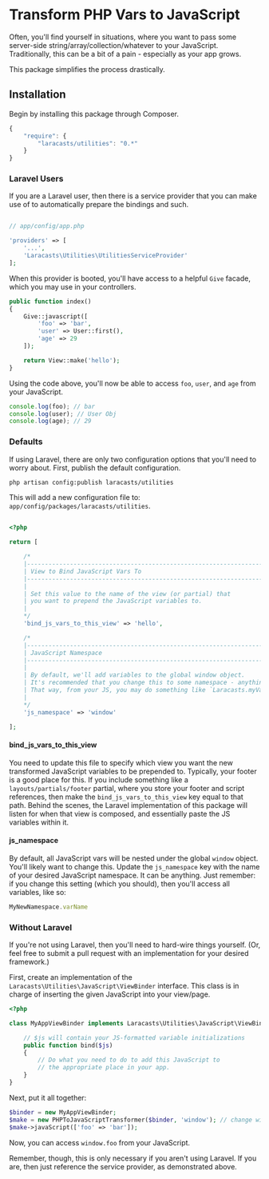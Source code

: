 # Transform PHP Vars to JavaScript

Often, you'll find yourself in situations, where you want to pass some server-side string/array/collection/whatever
to your JavaScript. Traditionally, this can be a bit of a pain - especially as your app grows.

This package simplifies the process drastically.

## Installation

Begin by installing this package through Composer.

```js
{
    "require": {
		"laracasts/utilities": "0.*"
	}
}
```

### Laravel Users

If you are a Laravel user, then there is a service provider that you can make use of to automatically prepare the bindings and such.

```php

// app/config/app.php

'providers' => [
    '...',
    'Laracasts\Utilities\UtilitiesServiceProvider'
];
```

When this provider is booted, you'll have access to a helpful `Give` facade, which you may use in your controllers.

```php
public function index()
{
    Give::javascript([
        'foo' => 'bar',
        'user' => User::first(),
        'age' => 29
    ]);

    return View::make('hello');
}
```

Using the code above, you'll now be able to access `foo`, `user`, and `age` from your JavaScript.

```js
console.log(foo); // bar
console.log(user); // User Obj
console.log(age); // 29
```

### Defaults

If using Laravel, there are only two configuration options that you'll need to worry about. First, publish the default configuration.

```bash
php artisan config:publish laracasts/utilities
```

This will add a new configuration file to: `app/config/packages/laracasts/utilities`.

```php

<?php

return [

    /*
    |--------------------------------------------------------------------------
    | View to Bind JavaScript Vars To
    |--------------------------------------------------------------------------
    |
    | Set this value to the name of the view (or partial) that
    | you want to prepend the JavaScript variables to.
    |
    */
    'bind_js_vars_to_this_view' => 'hello',

    /*
    |--------------------------------------------------------------------------
    | JavaScript Namespace
    |--------------------------------------------------------------------------
    |
    | By default, we'll add variables to the global window object.
    | It's recommended that you change this to some namespace - anything.
    | That way, from your JS, you may do something like `Laracasts.myVar`.
    |
    */
    'js_namespace' => 'window'

];
```

#### bind_js_vars_to_this_view

You need to update this file to specify which view you want the new transformed JavaScript variables to be prepended to. Typically, your footer is a good place for this.
If you include something like a `layouts/partials/footer` partial, where you store your footer and script references, then make the `bind_js_vars_to_this_view` key equal to that path. Behind the scenes, the Laravel implementation of this package will listen for when that view is composed, and essentially paste the JS variables within it.

#### js_namespace

By default, all JavaScript vars will be nested under the global `window` object. You'll likely want to change this. Update the
`js_namespace` key with the name of your desired JavaScript namespace. It can be anything. Just remember: if you change this setting (which you should),
then you'll access all variables, like so:

```js
MyNewNamespace.varName
```

### Without Laravel

If you're not using Laravel, then you'll need to hard-wire things yourself. (Or, feel free to submit a pull request with an implementation for your desired framework.)

First, create an implementation of the `Laracasts\Utilities\JavaScript\ViewBinder` interface. This class is in charge of inserting the given JavaScript into your view/page.

```php
<?php

class MyAppViewBinder implements Laracasts\Utilities\JavaScript\ViewBinder {

    // $js will contain your JS-formatted variable initializations
    public function bind($js)
    {
        // Do what you need to do to add this JavaScript to
        // the appropriate place in your app.
    }
}
```

Next, put it all together:

```php
$binder = new MyAppViewBinder;
$make = new PHPToJavaScriptTransformer($binder, 'window'); // change window to your desired namespace
$make->javaScript(['foo' => 'bar']);
```

Now, you can access `window.foo` from your JavaScript.

Remember, though, this is only necessary if you aren't using Laravel. If you are, then just reference the service provider, as demonstrated above.
